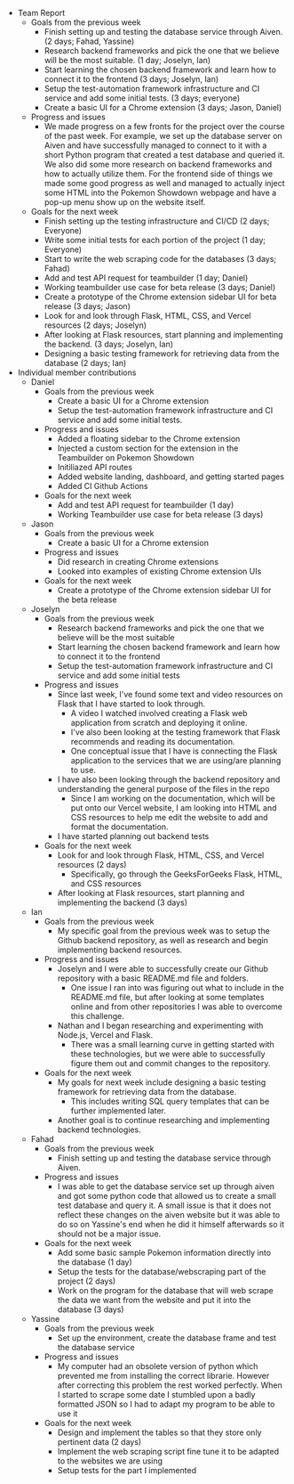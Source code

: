* Team Report
    * Goals from the previous week
        * Finish setting up and testing the database service through Aiven. (2 days; Fahad, Yassine)
        * Research backend frameworks and pick the one that we believe will be the most suitable. (1 day; Joselyn, Ian)
        * Start learning the chosen backend framework and learn how to connect it to the frontend (3 days; Joselyn, Ian)
        * Setup the test-automation framework infrastructure and CI service and add some initial tests. (3 days; everyone)
        * Create a basic UI for a Chrome extension (3 days; Jason, Daniel)
    * Progress and issues
        * We made progress on a few fronts for the project over the course of the past week. For example, we set up the database server on Aiven and have successfully managed to connect to it with a short Python program that created a test database and queried it. We also did some more research on backend frameworks and how to actually utilize them. For the frontend side of things we made some good progress as well and managed to actually inject some HTML into the Pokemon Showdown webpage and have a pop-up menu show up on the website itself.
    * Goals for the next week
        * Finish setting up the testing infrastructure and CI/CD (2 days; Everyone)
        * Write some initial tests for each portion of the project (1 day; Everyone)
        * Start to write the web scraping code for the databases (3 days; Fahad)
        * Add and test API request for teambuilder (1 day; Daniel)
        * Working teambuilder use case for beta release (3 days; Daniel)
        * Create a prototype of the Chrome extension sidebar UI for beta release (3 days; Jason)
        * Look for and look through Flask, HTML, CSS, and Vercel resources (2 days; Joselyn)
        * After looking at Flask resources, start planning and implementing the backend. (3 days; Joselyn, Ian)
        * Designing a basic testing framework for retrieving data from the database (2 days; Ian)
* Individual member contributions
    * Daniel
        * Goals from the previous week
            * Create a basic UI for a Chrome extension
            * Setup the test-automation framework infrastructure and CI service and add some initial tests.
        * Progress and issues
            * Added a floating sidebar to the Chrome extension
            * Injected a custom section for the extension in the Teambuilder on Pokemon Showdown
            * Initiliazed API routes
            * Added website landing, dashboard, and getting started pages
            * Added CI Github Actions
        * Goals for the next week
            * Add and test API request for teambuilder (1 day)
            * Working Teambuilder use case for beta release (3 days)
    * Jason
        * Goals from the previous week
            * Create a basic UI for a Chrome extension
        * Progress and issues
            * Did research in creating Chrome extensions
            * Looked into examples of existing Chrome extension UIs
        * Goals for the next week
            * Create a prototype of the Chrome extension sidebar UI for the beta release
    * Joselyn
        * Goals from the previous week
            * Research backend frameworks and pick the one that we believe will be the most suitable
            * Start learning the chosen backend framework and learn how to connect it to the frontend
            * Setup the test-automation framework infrastructure and CI service and add some initial tests
        * Progress and issues
            * Since last week, I've found some text and video resources on Flask that I have started to look through.
                * A video I watched involved creating a Flask web application from scratch and deploying it online.
                * I've also been looking at the testing framework that Flask recommends and reading its documentation.
                * One conceptual issue that I have is connecting the Flask application to the services that we are using/are planning to use.
            *  I have also been looking through the backend repository and understanding the general purpose of the files in the repo
                * Since I am working on the documentation, which will be put onto our Vercel website, I am looking into HTML and CSS resources to help me edit the website to add and format the documentation. 
            *  I have started planning out backend tests
        * Goals for the next week
            * Look for and look through Flask, HTML, CSS, and Vercel resources (2 days)
                * Specifically, go through the GeeksForGeeks Flask, HTML, and CSS resources
            * After looking at Flask resources, start planning and implementing the backend (3 days)
    * Ian
        * Goals from the previous week
            * My specific goal from the previous week was to setup the Github backend repository, as well as research and begin implementing backend resources.
        * Progress and issues
            * Joselyn and I were able to successfully create our Github repository with a basic README.md file and folders.
               * One issue I ran into was figuring out what to include in the README.md file, but after looking at some templates online and from other repositories I was able to overcome this challenge.
            * Nathan and I began researching and experimenting with Node.js, Vercel and Flask.
               * There was a small learning curve in getting started with these technologies, but we were able to successfully figure them out and commit changes to the repository.
        * Goals for the next week
            * My goals for next week include designing a basic testing framework for retrieving data from the database.
               * This includes writing SQL query templates that can be further implemented later.
            * Another goal is to continue researching and implementing backend technologies.
    * Fahad
        * Goals from the previous week
            * Finish setting up and testing the database service through Aiven.
        * Progress and issues
            * I was able to get the database service set up through aiven and got some python code that allowed us to create a small test database and query it. A small issue is that it does not reflect these changes on the aiven website but it was able to do so on Yassine's end when he did it himself afterwards so it should not be a major issue.
        * Goals for the next week
            * Add some basic sample Pokemon information directly into the database (1 day)
            * Setup the tests for the database/webscraping part of the project (2 days)
            * Work on the program for the database that will web scrape the data we want from the website and put it into the database (3 days)
    * Yassine
        * Goals from the previous week
            * Set up the environment, create the database frame and test the database service 
        * Progress and issues
            * My computer had an obsolete version of python which prevented me from installing the correct librarie. However after correcting this problem the rest worked perfectly. When I started to scrape some date I stumbled upon a badly formatted JSON so I had to adapt my program to be able to use it
        * Goals for the next week
            * Design and implement the tables so that they store only pertinent data (2 days)
            * Implement the web scraping script fine tune it to be adapted to the websites we are using
            * Setup tests for the part I implemented
